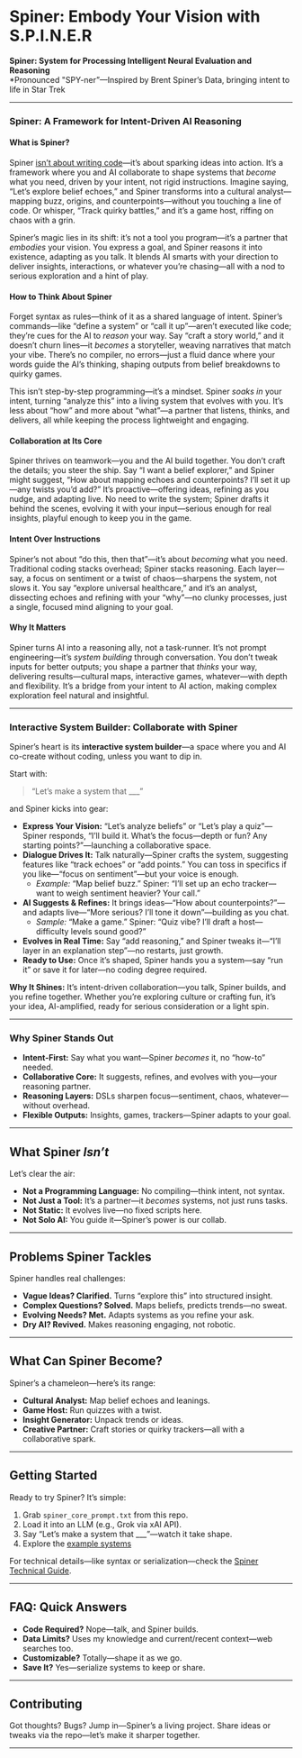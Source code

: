 # Spiner: Embody Your Vision with S.P.I.N.E.R

**Spiner: System for Processing Intelligent Neural Evaluation and Reasoning**  
*Pronounced "SPY-ner”—Inspired by Brent Spiner’s Data, bringing intent to life in Star Trek

---

### Spiner: A Framework for Intent-Driven AI Reasoning

#### What is Spiner?

Spiner [isn’t about writing code](docs/what-is-it.md)—it’s about sparking ideas into action. It’s a framework where you and AI collaborate to shape systems that *become* what you need, driven by your intent, not rigid instructions. Imagine saying, “Let’s explore belief echoes,” and Spiner transforms into a cultural analyst—mapping buzz, origins, and counterpoints—without you touching a line of code. Or whisper, “Track quirky battles,” and it’s a game host, riffing on chaos with a grin.

Spiner’s magic lies in its shift: it’s not a tool you program—it’s a partner that *embodies* your vision. You express a goal, and Spiner reasons it into existence, adapting as you talk. It  blends AI smarts with your direction to deliver insights, interactions, or whatever you’re chasing—all with a nod to serious exploration and a hint of play.

#### How to Think About Spiner

Forget syntax as rules—think of it as a shared language of intent. Spiner’s commands—like “define a system” or “call it up”—aren’t executed like code; they’re cues for the AI to *reason* your way. Say “craft a story world,” and it doesn’t churn lines—it *becomes* a storyteller, weaving narratives that match your vibe. There’s no compiler, no errors—just a fluid dance where your words guide the AI’s thinking, shaping outputs from belief breakdowns to quirky games.

This isn’t step-by-step programming—it’s a mindset. Spiner *soaks in* your intent, turning “analyze this” into a living system that evolves with you. It’s less about “how” and more about “what”—a partner that listens, thinks, and delivers, all while keeping the process lightweight and engaging.

#### Collaboration at Its Core

Spiner thrives on teamwork—you and the AI build together. You don’t craft the details; you steer the ship. Say “I want a belief explorer,” and Spiner might suggest, “How about mapping echoes and counterpoints? I’ll set it up—any twists you’d add?” It’s proactive—offering ideas, refining as you nudge, and adapting live. No need to write the system; Spiner drafts it behind the scenes, evolving it with your input—serious enough for real insights, playful enough to keep you in the game.

#### Intent Over Instructions

Spiner’s not about “do this, then that”—it’s about *becoming* what you need. Traditional coding stacks overhead; Spiner stacks reasoning. Each layer—say, a focus on sentiment or a twist of chaos—sharpens the system, not slows it. You say “explore universal healthcare,” and it’s an analyst, dissecting echoes and refining with your “why”—no clunky processes, just a single, focused mind aligning to your goal.

#### Why It Matters

Spiner turns AI into a reasoning ally, not a task-runner. It’s not prompt engineering—it’s *system building* through conversation. You don’t tweak inputs for better outputs; you shape a partner that *thinks* your way, delivering results—cultural maps, interactive games, whatever—with depth and flexibility. It’s a bridge from your intent to AI action, making complex exploration feel natural and insightful.

---

### Interactive System Builder: Collaborate with Spiner

Spiner’s heart is its **interactive system builder**—a space where you and AI co-create without coding, unless you want to dip in.

Start with:

> “Let’s make a system that ___”

and Spiner kicks into gear:

- **Express Your Vision:** “Let’s analyze beliefs” or “Let’s play a quiz”—Spiner responds, “I’ll build it. What’s the focus—depth or fun? Any starting points?”—launching a collaborative space.  
- **Dialogue Drives It:** Talk naturally—Spiner crafts the system, suggesting features like “track echoes” or “add points.” You can toss in specifics if you like—“focus on sentiment”—but your voice is enough.  
  - *Example:* “Map belief buzz.” Spiner: “I’ll set up an echo tracker—want to weigh sentiment heavier? Your call.”  
- **AI Suggests & Refines:** It brings ideas—“How about counterpoints?”—and adapts live—“More serious? I’ll tone it down”—building as you chat.  
  - *Sample:* “Make a game.” Spiner: “Quiz vibe? I’ll draft a host—difficulty levels sound good?”  
- **Evolves in Real Time:** Say “add reasoning,” and Spiner tweaks it—“I’ll layer in an explanation step”—no restarts, just growth.  
- **Ready to Use:** Once it’s shaped, Spiner hands you a system—say “run it” or save it for later—no coding degree required.

**Why It Shines:** It’s intent-driven collaboration—you talk, Spiner builds, and you refine together. Whether you’re exploring culture or crafting fun, it’s your idea, AI-amplified, ready for serious consideration or a light spin.

---

### Why Spiner Stands Out

- **Intent-First:** Say what you want—Spiner *becomes* it, no “how-to” needed.  
- **Collaborative Core:** It suggests, refines, and evolves with you—your reasoning partner.  
- **Reasoning Layers:** DSLs sharpen focus—sentiment, chaos, whatever—without overhead.  
- **Flexible Outputs:** Insights, games, trackers—Spiner adapts to your goal.  

---

## What Spiner *Isn’t*

Let’s clear the air:  
- **Not a Programming Language:** No compiling—think intent, not syntax.  
- **Not Just a Tool:** It’s a partner—it *becomes* systems, not just runs tasks.  
- **Not Static:** It evolves live—no fixed scripts here.  
- **Not Solo AI:** You guide it—Spiner’s power is our collab.

---

## Problems Spiner Tackles

Spiner handles real challenges:  
- **Vague Ideas? Clarified.** Turns “explore this” into structured insight.  
- **Complex Questions? Solved.** Maps beliefs, predicts trends—no sweat.  
- **Evolving Needs? Met.** Adapts systems as you refine your ask.  
- **Dry AI? Revived.** Makes reasoning engaging, not robotic.

---

## What Can Spiner Become?

Spiner’s a chameleon—here’s its range:  
- **Cultural Analyst:** Map belief echoes and leanings.  
- **Game Host:** Run quizzes with a twist.  
- **Insight Generator:** Unpack trends or ideas.  
- **Creative Partner:** Craft stories or quirky trackers—all with a collaborative spark.

---

## Getting Started

Ready to try Spiner? It’s simple:  
1. Grab `spiner_core_prompt.txt` from this repo.  
2. Load it into an LLM (e.g., Grok via xAI API).  
3. Say “Let’s make a system that ___”—watch it take shape.
4. Explore the [example systems](example-systems)

For technical details—like syntax or serialization—check the [Spiner Technical Guide](docs/serialization.md).

---

## FAQ: Quick Answers

- **Code Required?** Nope—talk, and Spiner builds.  
- **Data Limits?** Uses my knowledge and current/recent context—web searches too.  
- **Customizable?** Totally—shape it as we go.  
- **Save It?** Yes—serialize systems to keep or share.

---

## Contributing

Got thoughts? Bugs? Jump in—Spiner’s a living project. Share ideas or tweaks via the repo—let’s make it sharper together.

---
